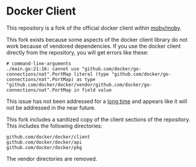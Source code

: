 # Docker Client

This repository is a fork of the official docker client within [moby/moby](https://github.com/moby/moby).

This fork exists because some aspects of the docker client library do not work because of vendored dependencies. If you use the docker client directly from the repository, you will get errors like these:

```
# command-line-arguments
./main.go:21:16: cannot use "github.com/docker/go-connections/nat".PortMap literal (type "github.com/docker/go-connections/nat".PortMap) as type "github.com/docker/docker/vendor/github.com/docker/go-connections/nat".PortMap in field value
```

This issue has not been addressed for a [long time](https://github.com/moby/moby/issues/29362) and appears like it will not be addressed in the near future.

This fork includes a sanitized copy of the client sections of the repository. This includes the following directories:

```
github.com/docker/docker/client
github.com/docker/docker/api
github.com/docker/docker/pkg
```

The vendor directories are removed.
